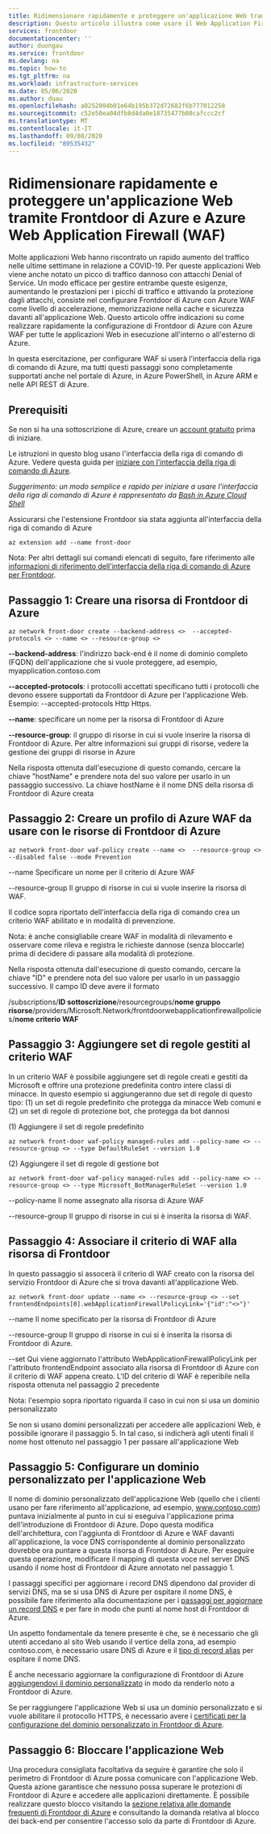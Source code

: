 ```yaml
---
title: Ridimensionare rapidamente e proteggere un'applicazione Web tramite Frontdoor di Azure e Azure Web Application Firewall (WAF) | Microsoft Docs
description: Questo articolo illustra come usare il Web Application Firewall con il servizio Azure front door
services: frontdoor
documentationcenter: ''
author: duongau
ms.service: frontdoor
ms.devlang: na
ms.topic: how-to
ms.tgt_pltfrm: na
ms.workload: infrastructure-services
ms.date: 05/06/2020
ms.author: duau
ms.openlocfilehash: a0252004b01e64b195b372d72682f6b777012258
ms.sourcegitcommit: c52e50ea04dfb8d4da0e18735477b80cafccc2cf
ms.translationtype: MT
ms.contentlocale: it-IT
ms.lasthandoff: 09/08/2020
ms.locfileid: "89535432"
---
```

# <a name="quickly-scale-and-protect-a-web-application-using-azure-front-door-and-azure-web-application-firewall-waf"></a>Ridimensionare rapidamente e proteggere un'applicazione Web tramite Frontdoor di Azure e Azure Web Application Firewall (WAF)

Molte applicazioni Web hanno riscontrato un rapido aumento del traffico nelle ultime settimane in relazione a COVID-19. Per queste applicazioni Web viene anche notato un picco di traffico dannoso con attacchi Denial of Service. Un modo efficace per gestire entrambe queste esigenze, aumentando le prestazioni per i picchi di traffico e attivando la protezione dagli attacchi, consiste nel configurare Frontdoor di Azure con Azure WAF come livello di accelerazione, memorizzazione nella cache e sicurezza davanti all'applicazione Web. Questo articolo offre indicazioni su come realizzare rapidamente la configurazione di Frontdoor di Azure con Azure WAF per tutte le applicazioni Web in esecuzione all'interno o all'esterno di Azure. 

In questa esercitazione, per configurare WAF si userà l'interfaccia della riga di comando di Azure, ma tutti questi passaggi sono completamente supportati anche nel portale di Azure, in Azure PowerShell, in Azure ARM e nelle API REST di Azure. 

## <a name="prerequisites"></a>Prerequisiti

Se non si ha una sottoscrizione di Azure, creare un [account gratuito](https://azure.microsoft.com/free/?WT.mc_id=A261C142F) prima di iniziare. 

Le istruzioni in questo blog usano l'interfaccia della riga di comando di Azure. Vedere questa guida per [iniziare con l'interfaccia della riga di comando di Azure](https://docs.microsoft.com/cli/azure/get-started-with-azure-cli?view=azure-cli-latest).

*Suggerimento: un modo semplice e rapido per iniziare a usare l'interfaccia della riga di comando di Azure è rappresentato da [Bash in Azure Cloud Shell](https://docs.microsoft.com/azure/cloud-shell/quickstart)*

Assicurarsi che l'estensione Frontdoor sia stata aggiunta all'interfaccia della riga di comando di Azure

```azurecli-interactive 
az extension add --name front-door
```

Nota: Per altri dettagli sui comandi elencati di seguito, fare riferimento alle [informazioni di riferimento dell'interfaccia della riga di comando di Azure per Frontdoor](https://docs.microsoft.com/cli/azure/ext/front-door/?view=azure-cli-latest).

## <a name="step-1-create-an-azure-front-door-afd-resource"></a>Passaggio 1: Creare una risorsa di Frontdoor di Azure


```azurecli-interactive 
az network front-door create --backend-address <>  --accepted-protocols <> --name <> --resource-group <>
```

**--backend-address**: l'indirizzo back-end è il nome di dominio completo (FQDN) dell'applicazione che si vuole proteggere, ad esempio, myapplication.contoso.com

**--accepted-protocols**: i protocolli accettati specificano tutti i protocolli che devono essere supportati da Frontdoor di Azure per l'applicazione Web. Esempio: --accepted-protocols Http Https.

**--name**: specificare un nome per la risorsa di Frontdoor di Azure

**--resource-group**: il gruppo di risorse in cui si vuole inserire la risorsa di Frontdoor di Azure.  Per altre informazioni sui gruppi di risorse, vedere la gestione dei gruppi di risorse in Azure

Nella risposta ottenuta dall'esecuzione di questo comando, cercare la chiave "hostName" e prendere nota del suo valore per usarlo in un passaggio successivo. La chiave hostName è il nome DNS della risorsa di Frontdoor di Azure creata

## <a name="step-2-create-an-azure-waf-profile-to-use-with-azure-front-door-resources"></a>Passaggio 2: Creare un profilo di Azure WAF da usare con le risorse di Frontdoor di Azure

```azurecli-interactive 
az network front-door waf-policy create --name <>  --resource-group <>  --disabled false --mode Prevention
```

--name Specificare un nome per il criterio di Azure WAF

--resource-group Il gruppo di risorse in cui si vuole inserire la risorsa di WAF. 

Il codice sopra riportato dell'interfaccia della riga di comando crea un criterio WAF abilitato e in modalità di prevenzione. 

Nota: è anche consigliabile creare WAF in modalità di rilevamento e osservare come rileva e registra le richieste dannose (senza bloccarle) prima di decidere di passare alla modalità di protezione.

Nella risposta ottenuta dall'esecuzione di questo comando, cercare la chiave "ID" e prendere nota del suo valore per usarlo in un passaggio successivo. Il campo ID deve avere il formato

/subscriptions/**ID sottoscrizione**/resourcegroups/**nome gruppo risorse**/providers/Microsoft.Network/frontdoorwebapplicationfirewallpolicies/**nome criterio WAF**

## <a name="step-3-add-managed-rulesets-to-this-waf-policy"></a>Passaggio 3: Aggiungere set di regole gestiti al criterio WAF

In un criterio WAF è possibile aggiungere set di regole creati e gestiti da Microsoft e offrire una protezione predefinita contro intere classi di minacce. In questo esempio si aggiungeranno due set di regole di questo tipo: (1) un set di regole predefinito che protegga da minacce Web comuni e (2) un set di regole di protezione bot, che protegga da bot dannosi

(1) Aggiungere il set di regole predefinito

```azurecli-interactive 
az network front-door waf-policy managed-rules add --policy-name <> --resource-group <> --type DefaultRuleSet --version 1.0
```

(2) Aggiungere il set di regole di gestione bot

```azurecli-interactive 
az network front-door waf-policy managed-rules add --policy-name <> --resource-group <> --type Microsoft_BotManagerRuleSet --version 1.0
```

--policy-name Il nome assegnato alla risorsa di Azure WAF

--resource-group Il gruppo di risorse in cui si è inserita la risorsa di WAF.

## <a name="step-4-associate-the-waf-policy-with-the-afd-resource"></a>Passaggio 4: Associare il criterio di WAF alla risorsa di Frontdoor

In questo passaggio si assocerà il criterio di WAF creato con la risorsa del servizio Frontdoor di Azure che si trova davanti all'applicazione Web.

```azurecli-interactive 
az network front-door update --name <> --resource-group <> --set frontendEndpoints[0].webApplicationFirewallPolicyLink='{"id":"<>"}'
```

--name Il nome specificato per la risorsa di Frontdoor di Azure

--resource-group Il gruppo di risorse in cui si è inserita la risorsa di Frontdoor di Azure.

--set Qui viene aggiornato l'attributo WebApplicationFirewallPolicyLink per l'attributo frontendEndpoint associato alla risorsa di Frontdoor di Azure con il criterio di WAF appena creato. L'ID del criterio di WAF è reperibile nella risposta ottenuta nel passaggio 2 precedente

Nota: l'esempio sopra riportato riguarda il caso in cui non si usa un dominio personalizzato

Se non si usano domini personalizzati per accedere alle applicazioni Web, è possibile ignorare il passaggio 5. In tal caso, si indicherà agli utenti finali il nome host ottenuto nel passaggio 1 per passare all'applicazione Web

## <a name="step-5-configure-custom-domain-for-your-web-application"></a>Passaggio 5: Configurare un dominio personalizzato per l'applicazione Web

Il nome di dominio personalizzato dell'applicazione Web (quello che i clienti usano per fare riferimento all'applicazione, ad esempio, www.contoso.com) puntava inizialmente al punto in cui si eseguiva l'applicazione prima dell'introduzione di Frontdoor di Azure. Dopo questa modifica dell'architettura, con l'aggiunta di Frontdoor di Azure e WAF davanti all'applicazione, la voce DNS corrispondente al dominio personalizzato dovrebbe ora puntare a questa risorsa di Frontdoor di Azure. Per eseguire questa operazione, modificare il mapping di questa voce nel server DNS usando il nome host di Frontdoor di Azure annotato nel passaggio 1.

I passaggi specifici per aggiornare i record DNS dipendono dal provider di servizi DNS, ma se si usa DNS di Azure per ospitare il nome DNS, è possibile fare riferimento alla documentazione per i [passaggi per aggiornare un record DNS](https://docs.microsoft.com/azure/dns/dns-operations-recordsets-cli) e per fare in modo che punti al nome host di Frontdoor di Azure. 

Un aspetto fondamentale da tenere presente è che, se è necessario che gli utenti accedano al sito Web usando il vertice della zona, ad esempio contoso.com, è necessario usare DNS di Azure e il [tipo di record alias](https://docs.microsoft.com/azure/dns/dns-alias) per ospitare il nome DNS. 

È anche necessario aggiornare la configurazione di Frontdoor di Azure [aggiungendovi il dominio personalizzato](https://docs.microsoft.com/azure/frontdoor/front-door-custom-domain) in modo da renderlo noto a Frontdoor di Azure.

Se per raggiungere l'applicazione Web si usa un dominio personalizzato e si vuole abilitare il protocollo HTTPS, è necessario avere i [certificati per la configurazione del dominio personalizzato in Frontdoor di Azure](https://docs.microsoft.com/azure/frontdoor/front-door-custom-domain-https). 

## <a name="step-6-lock-down-your-web-application"></a>Passaggio 6: Bloccare l'applicazione Web

Una procedura consigliata facoltativa da seguire è garantire che solo il perimetro di Frontdoor di Azure possa comunicare con l'applicazione Web. Questa azione garantisce che nessuno possa superare le protezioni di Frontdoor di Azure e accedere alle applicazioni direttamente. È possibile realizzare questo blocco visitando la [sezione relativa alle domande frequenti di Frontdoor di Azure](https://docs.microsoft.com/azure/frontdoor/front-door-faq) e consultando la domanda relativa al blocco dei back-end per consentire l'accesso solo da parte di Frontdoor di Azure.
